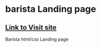 # barista Landing page
## [Link to Visit site](https://morqqulis.github.io/barista/)
Barista html/css Landing page
